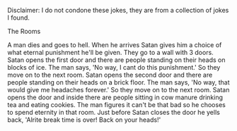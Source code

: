 Disclaimer: I do not condone these jokes, they are from a collection of jokes I found.

The Rooms

A man dies and goes to hell. When he arrives Satan gives him a choice of what eternal punishment he'll be given.
They go to a wall with 3 doors. Satan opens the first door and there are people standing on their heads on blocks of ice.
The man says, 'No way, I cant do this punishment.'  So they move on to the next room.
Satan opens the second door and there are people standing on their heads on a brick floor.
The man says, 'No way, that would give me headaches forever.' So they move on to the next room.
Satan opens the door and inside there are people sitting in cow manure drinking tea and eating cookies.
The man figures it can't be that bad so he chooses to spend eternity in that room.
Just before Satan closes the door he yells back, 'Alrite break time is over! Back on your heads!'

